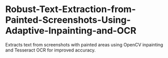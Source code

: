 # Robust-Text-Extraction-from-Painted-Screenshots-Using-Adaptive-Inpainting-and-OCR
Extracts text from screenshots with painted areas using OpenCV inpainting and Tesseract OCR for improved accuracy.
